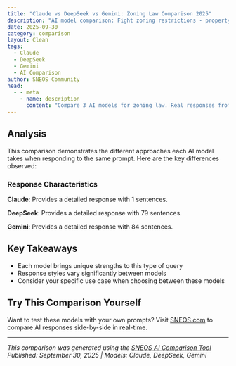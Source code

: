 ```yaml
---
title: "Claude vs DeepSeek vs Gemini: Zoning Law Comparison 2025"
description: "AI model comparison: Fight zoning restrictions - property rights advocacy..."
date: 2025-09-30
category: comparison
layout: Clean
tags:
  - Claude
  - DeepSeek
  - Gemini
  - AI Comparison
author: SNEOS Community
head:
  - - meta
    - name: description
      content: "Compare 3 AI models for zoning law. Real responses from Claude, DeepSeek, Gemini with detailed analysis."
---
```


<ChatComparison
  title="Claude vs DeepSeek vs Gemini: Zoning Law Comparison 2025"
  prompt="Fight zoning restrictions - property rights advocacy"
  :responses='{
    "Claude": "# Property Rights \u0026 Zoning Reform Advocacy\n\n## Understanding Zoning Issues\n\n**Common problematic restrictions:**\n- Excessive minimum lot sizes\n- Single-family-only zoning\n- Height and density limits\n- Setback requirements\n- Parking mandates\n- Use restrictions\n\n## Strategic Approaches\n\n### Legal Channels\n- **Administrative appeals** - Challenge specific decisions\n- **Variance applications** - Seek relief from restrictions\n- **Constitutional challenges** - Due process, equal protection, takings claims\n- **State law preemption** - Use higher-level regulations\n\n### Policy Reform\n- **Local government engagement**\n  - Attend city council/planning meetings\n  - Build coalitions with like-minded residents\n  - Present economic and social benefits of reform\n\n- **Ballot initiatives** - Direct democracy where available\n\n### Effective Arguments\n- **Economic development** - Job creation, tax base expansion\n- **Housing affordability** - Increase supply to reduce costs\n- **Property value protection** - Allow market-driven improvements\n- **Individual liberty** - Right to use property peacefully\n\n## Resources\n- Institute for Justice (legal support)\n- Strong Towns (policy research)\n- Local property rights organizations\n- Zoning attorneys\n\nWould you like me to elaborate on any specific aspect of zoning reform advocacy?",
    "DeepSeek": "Of course. This is a powerful and complex issue. Fighting zoning restrictions from a property rights advocacy perspective involves a multi-pronged strategy that combines legal, political, and public relations efforts.\n\nHere is a comprehensive guide to fighting zoning restrictions through a property rights advocacy lens.\n\n### Core Philosophy: The \u0022Why\u0022\n\nThe foundation of this advocacy is the belief that individuals have a fundamental right to use, enjoy, and develop their property as they see fit, provided they do not create a genuine nuisance for their neighbors. The argument is that overly restrictive zoning:\n*   **Diminishes Property Value:** It artificially limits what owners can do with their land.\n*   **Creates Housing Shortages:** By limiting density (e.g., single-family-only zoning), it drives up housing costs.\n*   **Stifles Economic Development:** It prevents landowners from starting home-based businesses or developing commercial properties.\n*   **Is a \u0022Taking\u0022:** In extreme cases, it can be argued that regulations deprive an owner of all economically viable use of their property, which may require compensation under the Fifth Amendment.\n\n---\n\n### The Strategic Framework: A Multi-Level Approach\n\n#### Level 1: The Individual Battle (Fighting a Specific Denial)\n\nWhen you or a client has been denied a variance, rezoning, or permit, the immediate battle begins.\n\n**1. Know the Rules and Process:**\n*   **Get the Zoning Code:** Obtain the full text of the local zoning ordinance. Understand the specific section that is causing the denial.\n*   **Understand the Boards:** Know who makes the decisions. Is it a Zoning Board of Adjustment (for variances), a Planning Commission, or the City/Town Council?\n*   **Learn the Deadlines:** There are strict deadlines for appeals. Missing them can forfeit your rights.\n\n**2. Build a Strong, Rational Case:**\n*   **Focus on Facts, Not Just Rights:** While property rights are your foundation, the local board will respond to practical arguments.\n    *   **Precedent:** Find examples of similar variances or approvals granted in the same zoning district. This argues for consistent application of the rules.\n    *   **No Adverse Impact:** Demonstrate with data, diagrams, and expert testimony (e.g., from a traffic engineer, surveyor) that your proposal will not harm neighbors, traffic, or the environment.\n    *   **Hardship:** For a variance, you must often prove an \u0022unnecessary hardship\u0022 exists due to the unique physical conditions of the property, not your personal desires.\n\n**3. Engage the Community and Negotiate:**\n*   **Talk to Neighbors First:** Before the public hearing, meet with adjacent landowners. Listen to their concerns and see if you can modify your plans to address them. A \u0022Not In My Backyard\u0022 (NIMBY) opponent at a hearing can be devastating.\n*   **Pack the Hearing:** Bring supporters\u2014other property owners, tenants, local business owners\u2014to speak in your favor.\n\n**4. Use the Legal System:**\n*   **Appeal to Court:** If you lose at the local level, you can almost always appeal the decision to a state court. This is where having a thorough record from the local hearing is critical.\n*   **Legal Theories:**\n    *   **Arbitrary and Capricious:** Argue the government\u0027s decision had no rational basis.\n    *   **Substantive Due Process:** Argue the regulation itself is fundamentally unfair.\n    *   **Regulatory Taking:** Argue the regulation has gone too far and constitutes a \u0022taking\u0022 of your property without just compensation (based on the Supreme Court case *Penn Central v. New York* and others).\n\n#### Level 2: The Systemic War (Changing the System Itself)\n\nThis is about reforming the zoning code for everyone, moving beyond individual cases.\n\n**1. Political and Legislative Action:**\n*   **Run for Office or Support Allies:** Get yourself or property-rights-friendly candidates elected to the City Council, County Commission, or Zoning Board.\n*   **Lobby for Reform:** Advocate for specific changes to the zoning code, such as:\n    *   **By-Right Development:** Allow certain uses (e.g., duplexes, accessory dwelling units - ADUs) in single-family zones without needing a special permit.\n    *   **Upzoning:** Advocate for increasing allowed density, especially near transit corridors.\n    *   **Form-Based Codes:** Push for codes that regulate the physical form of buildings rather than their use, which can be more flexible.\n\n**2. Coalition Building:**\n*   **Partner with Unlikely Allies:** Property rights advocates can find common cause with:\n    *   **Affordable Housing Advocates:** Both groups want to increase housing supply and density.\n    *   **Environmentalists (Smart Growth):** Both can support denser, walkable development that preserves greenfield sites.\n    *   **Local Business Associations:** They often chafe under restrictive commercial and home-based business zoning.\n*   **Form or Join an Advocacy Group:** Groups like the **Institute for Justice** and **Pacific Legal Foundation** are national powerhouses that litigate property rights cases. At a local level, create a \u0022Citizens for Property Rights\u0022 group.\n\n**3. Public Relations and Messaging:**\n*   **Reframe the Narrative:** Move the conversation from \u0022developer vs. neighbor\u0022 to \u0022freedom vs. control\u0022 and \u0022property rights vs. government overreach.\u0022\n*   **Use Human Stories:** Find sympathetic landowners\u2014a widow wanting to build a small ADU for income, a young family wanting to start a business in their garage\u2014and tell their stories to the media.\n*   **Highlight the Negative Consequences:** Publicize stories of how zoning has prevented a new daycare from opening, made housing unaffordable for teachers, or stopped a small business from expanding.\n\n#### Level 3: The Legal Vanguard (High-Impact Litigation)\n\nThis is a long-term strategy to set favorable legal precedents.\n\n*   **Partner with Public Interest Law Firms:** Organizations like the **Institute for Justice** and **Pacific Legal Foundation** actively seek cases that can challenge bad zoning laws at the state and federal Supreme Court levels.\n*   **Focus on Fundamental Rights:** These cases often focus on the Fifth Amendment\u0027s Takings Clause or the Fourteenth Amendment\u0027s Due Process clause.\n*   **Example Goals:**\n    *   Weaken or eliminate \u0022exclusionary zoning\u0022 that mandates large lot sizes.\n    *   Strengthen the standards for what constitutes a \u0022regulatory taking.\u0022\n    *   Challenge ordinances that outright ban certain property uses (like renting out a single room).\n\n---\n\n### Key Messaging for a Property Rights Campaign\n\n| Message | Target Audience | Explanation |\n| :--- | :--- | :--- |\n| **\u0022It\u0027s My Property\u0022** | General Public / Landowners | Appeals to core American values of individualism and ownership. |\n| **\u0022Zoning is Making Housing Unaffordable\u0022** | Young People, Renters, Families | Broadens the coalition beyond just landowners. |\n| **\u0022Let Seniors Age in Place\u0022** | Older Voters | Frames ADUs and gentle density as a solution for supplemental income and family caregivers. |\n| **\u0022Let Small Businesses Grow\u0022** | Business Community, Entrepreneurs | Highlights how home-based business restrictions stifle innovation. |\n| **\u0022The System is Inconsistent and Unfair\u0022** | Frustrated Citizens | Points to favoritism and the unpredictable nature of discretionary approvals. |\n\n### Important Caveats and Considerations\n\n*   **Nuance is Key:** Not all zoning is bad. Reasonable regulations that prevent genuine harms (like putting a slaughterhouse next to a school) are widely supported. The fight is against *overly restrictive* and *unnecessary* regulations.\n*   **It\u0027s a Long Game:** Changing laws and public opinion takes years, even decades. Celebrate small victories.\n*   **Get Professional Help:** Never fight a zoning battle without a **good land use attorney**. They know the procedures, the players, and the legal arguments.\n\nBy combining direct legal action, savvy political engagement, and compelling public messaging, property rights advocacy can successfully push back against restrictive zoning and restore greater freedom to property owners.",
    "Gemini": "Okay, let\u0027s break down the issue of fighting zoning restrictions from a property rights advocacy perspective.  This is a complex area, so I\u0027ll aim to provide a comprehensive overview, including arguments, strategies, and potential pitfalls.\n\n**Understanding the Core Arguments**\n\nThe core argument for property rights advocates against overly restrictive zoning is that it infringes upon the fundamental right of individuals to use their land as they see fit, within reasonable limits.  Here\u0027s a breakdown of the key points:\n\n*   **The Bundle of Rights:** Property ownership isn\u0027t just about possessing a piece of land; it\u0027s about holding a \u0022bundle of rights.\u0022  These rights include the right to possess, use, enjoy, exclude others, and dispose of (sell, lease, etc.) the property.  Zoning, when overly restrictive, diminishes this bundle of rights, effectively taking away certain uses from the owner.\n*   **Economic Liberty:**  Advocates argue that zoning regulations can stifle economic opportunity and entrepreneurship.  For example, restrictions on home-based businesses, mixed-use developments, or building density can prevent individuals from pursuing their livelihoods and creating wealth.\n*   **The \u0022Takings\u0022 Clause (5th Amendment, US Constitution):** This clause states that private property shall not be \u0022taken for public use, without just compensation.\u0022  While zoning is generally considered a legitimate exercise of government power, some argue that excessively restrictive zoning can constitute a \u0022regulatory taking,\u0022 requiring compensation to the property owner.  This is a complex legal argument with a high bar for success.\n*   **Individual Autonomy:** The ability to make choices about one\u0027s own property is seen as a fundamental aspect of individual liberty.  Overly prescriptive zoning diminishes individual autonomy and forces people to conform to a one-size-fits-all vision of community development.\n*   **Market Efficiency:**  Advocates argue that zoning distorts the free market in land use.  By artificially restricting supply and dictating certain uses, zoning can lead to higher housing costs, inefficient land allocation, and reduced innovation.\n*   **Affordable Housing:**  Restrictive zoning, particularly minimum lot sizes, single-family zoning, and height restrictions, is often cited as a major contributor to the affordable housing crisis.  It limits the supply of housing and drives up prices, making it difficult for low- and moderate-income families to find suitable homes.\n\n**Strategies for Fighting Zoning Restrictions**\n\nHere are some common strategies employed by property rights advocates:\n\n1.  **Education and Awareness:**\n\n    *   **Public Forums and Workshops:** Organize events to educate the public about the impacts of zoning regulations on property rights, housing affordability, and economic development.\n    *   **Research and Reports:**  Produce data-driven reports that analyze the effects of zoning on housing prices, economic activity, and community demographics.\n    *   **Op-Eds and Letters to the Editor:**  Write articles for local newspapers and online publications to raise awareness and advocate for zoning reform.\n    *   **Social Media Campaigns:** Use social media platforms to disseminate information, engage with the public, and build support for property rights.\n2.  **Advocacy and Lobbying:**\n\n    *   **Engage with Local Officials:** Attend city council meetings, planning commission hearings, and other public forums to voice concerns about zoning regulations.\n    *   **Build Coalitions:** Partner with other organizations, such as homeowner associations, business groups, and affordable housing advocates, to amplify your voice.\n    *   **Lobby Elected Officials:**  Meet with elected officials to educate them about the issue and advocate for specific zoning reforms.  This may involve hiring a professional lobbyist.\n    *   **Draft Model Legislation:**  Develop model zoning ordinances or state laws that promote property rights and reduce regulatory burdens.\n3.  **Legal Challenges:**\n\n    *   **Administrative Appeals:**  Challenge zoning decisions through the local administrative appeals process.\n    *   **Lawsuits:**  File lawsuits alleging that zoning regulations violate constitutional rights, such as the Takings Clause or the Equal Protection Clause.  This is a costly and time-consuming option, but it can be effective in certain cases.\n    *   **Amicus Briefs:**  File amicus briefs in cases involving zoning disputes to provide legal arguments in support of property rights.\n4.  **Ballot Initiatives and Referendums:**\n\n    *   **Petition Drives:**  Organize petition drives to place zoning reform measures on the ballot for voters to decide.\n    *   **Campaigning:**  Run campaigns to educate voters about the benefits of zoning reform and encourage them to vote in favor of ballot initiatives.\n5.  **Promoting Alternative Zoning Approaches:**\n\n    *   **Form-Based Codes:** Advocate for form-based codes, which focus on the physical form of buildings rather than specific uses, allowing for more flexibility and mixed-use development.\n    *   **Incentive Zoning:**  Promote incentive zoning, which offers developers bonuses or incentives for providing public benefits, such as affordable housing or open space.\n    *   **Density Bonuses:**  Advocate for density bonuses, which allow developers to build more units than normally permitted in exchange for providing affordable housing or other community benefits.\n    *   **Eliminate Minimum Parking Requirements:** Removing minimum parking requirements can reduce development costs and encourage more efficient land use.\n    *   **Legalize ADUs (Accessory Dwelling Units):** Advocate for the legalization of ADUs, which can increase housing density and affordability.\n    *   **Upzoning:** Advocate for allowing greater density in certain areas, particularly near transit corridors and job centers.\n\n**Specific Tactics and Considerations**\n\n*   **Identify Specific Problem Areas:** Don\u0027t just broadly oppose \u0022zoning.\u0022 Focus on specific regulations that are particularly harmful or unreasonable. Examples:\n    *   **Minimum Lot Sizes:** Argue that they drive up housing costs and prevent denser, more affordable development.\n    *   **Single-Family Zoning:** Point out that it excludes diverse housing types and perpetuates segregation.\n    *   **Height Restrictions:** Show how they limit housing supply and prevent efficient use of land.\n    *   **Setback Requirements:** Argue that they waste land and create unnecessary barriers to development.\n*   **Frame the Issue Carefully:**\n    *   **Focus on Affordability:** Emphasize how zoning reform can increase housing affordability and create more opportunities for families.\n    *   **Highlight Economic Benefits:** Show how zoning reform can stimulate economic growth and create jobs.\n    *   **Appeal to Environmental Concerns:** Argue that denser, more walkable communities reduce reliance on cars and promote sustainability.\n    *   **Emphasize Individual Freedom:** Frame the issue as a matter of individual freedom and the right to use one\u0027s property as they see fit.\n*   **Gather Data and Evidence:**\n    *   **Housing Prices:** Collect data on housing prices in areas with restrictive zoning compared to areas with less restrictive zoning.\n    *   **Economic Activity:** Analyze the impact of zoning on economic activity and job creation.\n    *   **Environmental Impacts:** Assess the environmental consequences of different zoning regulations.\n*   **Build Broad-Based Coalitions:**\n    *   **Homeowners:**  Some homeowners may be resistant to zoning changes, but others may be open to reforms that increase property values or provide more housing options for their children.\n    *   **Businesses:**  Businesses often support zoning reforms that promote economic growth and create more opportunities.\n    *   **Affordable Housing Advocates:**  Affordable housing advocates are natural allies in the fight against restrictive zoning.\n    *   **Environmental Groups:**  Environmental groups may support zoning reforms that promote sustainable development.\n    *   **YIMBY (Yes In My Backyard) Groups:** These groups actively support increased housing density and oppose NIMBYism (Not In My Backyard).\n*   **Be Prepared for Opposition:** Expect resistance from entrenched interests, such as developers who benefit from the status quo, homeowners who fear change, and local officials who are resistant to reform.\n\n**Potential Pitfalls and Challenges**\n\n*   **NIMBYism:** Overcoming the \u0022Not In My Backyard\u0022 mentality is a major challenge. People often resist changes to their neighborhoods, even if those changes would benefit the community as a whole.\n*   **Legal Hurdles:** Zoning laws are generally upheld by courts as long as they are rationally related to a legitimate government purpose. Successfully challenging zoning regulations in court can be difficult and expensive.\n*   **Political Opposition:** Elected officials may be reluctant to support zoning reform due to political pressure from constituents who oppose change.\n*   **Unintended Consequences:** Zoning reforms can have unintended consequences, such as gentrification or displacement. It\u0027s important to carefully consider the potential impacts of any proposed changes.\n*   **Public Perception:** Property rights advocacy can sometimes be perceived as self-serving or anti-community. It\u0027s important to frame the issue in a way that resonates with the broader public and emphasizes the benefits of zoning reform for everyone.\n\n**Key Considerations for Success**\n\n*   **Long-Term Commitment:** Fighting zoning restrictions is often a long-term battle. Be prepared to invest time, effort, and resources over an extended period.\n*   **Strategic Focus:** Don\u0027t try to fight every battle. Focus on the most important issues and the most winnable campaigns.\n*   **Effective Communication:** Communicate your message clearly and persuasively. Use data, stories, and emotional appeals to connect with the public.\n*   **Strong Leadership:** Build a strong team of leaders who are passionate about property rights and committed to achieving meaningful change.\n*   **Collaboration:** Work with other organizations and individuals who share your goals. Collaboration can amplify your voice and increase your chances of success.\n\n**In summary:** Fighting zoning restrictions is a multifaceted endeavor that requires a deep understanding of property rights principles, effective advocacy strategies, and a commitment to building broad-based coalitions. By focusing on specific problem areas, framing the issue carefully, gathering data, and working with diverse stakeholders, property rights advocates can make a real difference in promoting more affordable, sustainable, and economically vibrant communities. Remember to be patient, persistent, and strategic in your approach.\n"
  }'
  published-date="13:52"
/>

## Analysis

This comparison demonstrates the different approaches each AI model takes when responding to the same prompt. Here are the key differences observed:

### Response Characteristics

**Claude**: Provides a detailed response with 1 sentences. 

**DeepSeek**: Provides a detailed response with 79 sentences. 

**Gemini**: Provides a detailed response with 84 sentences. 

## Key Takeaways

- Each model brings unique strengths to this type of query
- Response styles vary significantly between models
- Consider your specific use case when choosing between these models

## Try This Comparison Yourself

Want to test these models with your own prompts? Visit [SNEOS.com](https://sneos.com) to compare AI responses side-by-side in real-time.

---

*This comparison was generated using the [SNEOS AI Comparison Tool](https://sneos.com)*
*Published: September 30, 2025 | Models: Claude, DeepSeek, Gemini*
